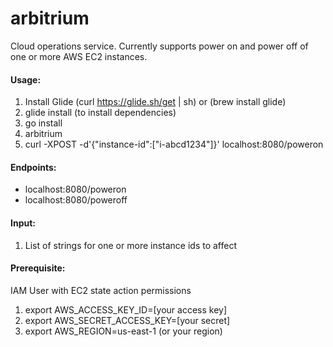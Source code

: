 # arbitrium
Cloud operations service. Currently supports power on and power off of one or more AWS EC2 instances.

#### Usage:
1. Install Glide (curl https://glide.sh/get | sh) or (brew install glide)
2. glide install (to install dependencies)
1. go install
2. arbitrium <port>
3. curl -XPOST -d'{"instance-id":["i-abcd1234"]}' localhost:8080/poweron

#### Endpoints:
- localhost:8080/poweron
- localhost:8080/poweroff

#### Input:
1. List of strings for one or more instance ids to affect

#### Prerequisite:
IAM User with EC2 state action permissions
1. export AWS_ACCESS_KEY_ID=[your access key]
2. export AWS_SECRET_ACCESS_KEY=[your secret]
3. export AWS_REGION=us-east-1 (or your region)
